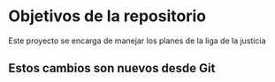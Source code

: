 # Objetivos de la repositorio

Este proyecto se encarga de manejar los planes de la liga de la justicia

## Estos cambios son nuevos desde Git
